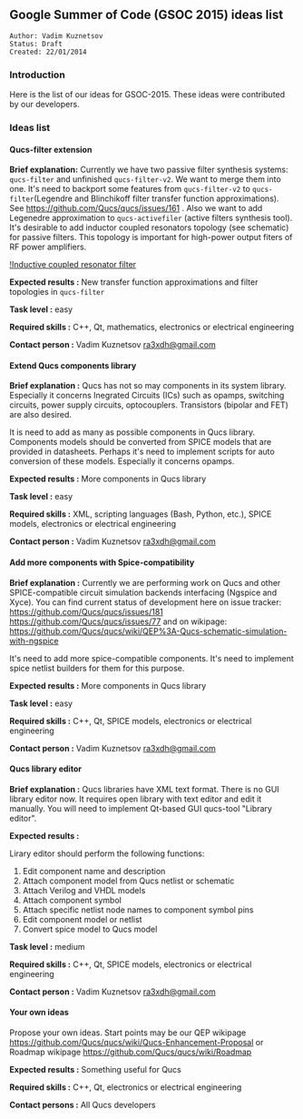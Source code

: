 ## Google Summer of Code (GSOC 2015) ideas list

```
Author: Vadim Kuznetsov
Status: Draft
Created: 22/01/2014
```

### Introduction

Here is the list of our ideas for GSOC-2015. These ideas were contributed by 
our developers.

### Ideas list

#### Qucs-filter extension

**Brief explanation:** Currently we have two passive filter synthesis systems: 
`qucs-filter` and unfinished `qucs-filter-v2`. We want to merge them into one. 
It's need to backport some features from `qucs-filter-v2` to 
`qucs-filter`(Legendre and Blinchikoff filter transfer function 
approximations). See https://github.com/Qucs/qucs/issues/161 . Also we want to 
add Legenedre approximation to `qucs-activefiler` (active filters synthesis 
tool). It's desirable to add inductor coupled resonators topology (see 
schematic) for passive filters. This topology is important for high-power 
output fiters of RF power amplifiers.

[!Inductive coupled resonator filter](http://storage4.static.itmages.ru/i/15/0216/h_1424090615_4023764_ea1990efc9.png)

**Expected results :**  New transfer function approximations and filter 
topologies in `qucs-filter`

**Task level :** easy

**Required skills :**  C++, Qt, mathematics,  electronics or electrical 
engineering

**Contact person :**  Vadim Kuznetsov ra3xdh@gmail.com 

#### Extend Qucs components library

**Brief explanation :**  Qucs has not so may components in its system library. 
Especially it concerns Inegrated Circuits (ICs) such as opamps, switching 
circuits, power supply circuits, optocouplers. Transistors (bipolar and FET) 
are also desired. 

It is need to add as many as possible components in Qucs library. 
Components models should be converted from SPICE models that are 
provided in datasheets. Perhaps it's need to implement scripts for auto 
conversion of these models. Especially it concerns opamps.

**Expected results :** More components in Qucs library

**Task level :** easy

**Required skills :** XML, scripting languages (Bash, Python, etc.), SPICE 
models, electronics or electrical engineering 

**Contact person :** Vadim Kuznetsov ra3xdh@gmail.com

#### Add more components with Spice-compatibility

**Brief explanation :** Currently we are performing work on Qucs and other 
SPICE-compatible circuit simulation backends interfacing (Ngspice and Xyce). 
You can find current status of development here on issue tracker: 
https://github.com/Qucs/qucs/issues/181 https://github.com/Qucs/qucs/issues/77 
and on wikipage: 
https://github.com/Qucs/qucs/wiki/QEP%3A-Qucs-schematic-simulation-with-ngspice

It's need to add more spice-compatible components. It's need to implement spice 
netlist builders for them for this purpose. 

**Expected results :** More components in Qucs library

**Task level :** easy

**Required skills :** C++, Qt, SPICE models, electronics or electrical 
engineering 

**Contact person :** Vadim Kuznetsov ra3xdh@gmail.com

#### Qucs library editor

**Brief explanation :** Qucs libraries have XML text format. There is no 
GUI library editor now. It requires open library with text editor and edit it 
manually. You will need to implement Qt-based GUI qucs-tool "Library editor".

**Expected results :** 

Lirary editor should perform the following functions:

1. Edit component name and description 
2. Attach component model from Qucs netlist or schematic
3. Attach Verilog and VHDL models
4. Attach component symbol
4. Attach specific netlist node names to component symbol pins
5. Edit component model or netlist
6. Convert spice model to Qucs model

**Task level :** medium

**Required skills :** C++, Qt, SPICE models, electronics or electrical 
engineering

**Contact person :** Vadim Kuznetsov ra3xdh@gmail.com

#### Your own ideas

Propose your own ideas. Start points may be our QEP wikipage 
<https://github.com/Qucs/qucs/wiki/Qucs-Enhancement-Proposal> or Roadmap 
wikipage <https://github.com/Qucs/qucs/wiki/Roadmap>

**Expected results :** Something useful for Qucs

**Required skills :** C++, Qt, electronics or electrical engineering 

**Contact persons :** All Qucs developers



